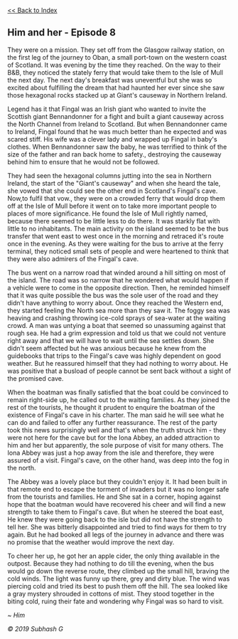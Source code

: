 [<<  Back to Index](index.md)


## Him and her - Episode 8


They were on a mission. They set off from the Glasgow railway station, on the first leg of the journey to Oban, a small port-town on the western coast of Scotland. It was evening by the time they reached. On the way to their B&B, they noticed the stately ferry that would take them to the Isle of Mull the next day. The next day's breakfast was uneventful but she was so excited about fulfilling the dream that had haunted her ever since she saw those hexagonal rocks stacked up at Giant's causeway in Northern Ireland. 

Legend has it that Fingal was an Irish giant who wanted to invite the Scottish giant Bennandonner for a fight and built a giant causeway across the North Channel from Ireland to Scotland. But when Bennandonner came to Ireland, Fingal found that he was much better than he expected and was scared stiff. His wife was a clever lady and wrapped up Fingal in baby's clothes. When Bennandonner saw the baby, he was terrified to think of the size of the father and ran back home to safety., destroying the causeway behind him to ensure that he would not be followed. 

They had seen the hexagonal columns jutting into the sea in Northern Ireland, the start of the "Giant's causeway" and when she heard the tale, she vowed that she could see the other end in Scotland's Fingal's cave. Now,to fulfil that vow., they were on a crowded ferry that would drop them off at the Isle of Mull before it went on to take more important people to places of more significance. He found the Isle of Mull rightly named, because there seemed to be little less to do there. It was starkly flat with little to no inhabitants. The main activity on the island seemed to be the bus transfer that went east to west once in the morning and retraced it's route once in the evening. As they were waiting for the bus to arrive at the ferry terminal, they noticed small sets of people and were heartened to think that they were also admirers of the Fingal's cave.

The bus went on a narrow road that winded around a hill sitting on most of the island. The road was so narrow that he wondered what would happen if a vehicle were to come in the opposite direction. Then, he reminded himself that it was quite possible the bus was the sole user of the road and they didn't have anything to worry about. Once they reached the Western end, they started feeling the North sea more than they saw it. The foggy sea was heaving and crashing throwing ice-cold sprays of sea-water at the waiting crowd. A man was untying a boat that seemed so unassuming against that rough sea. He had a grim expression and told us that we could not venture right away and that we will have to wait until the sea settles down. She didn't seem affected but he was anxious because he knew from the guidebooks that trips to the Fingal's cave was highly dependent on good weather. But he reassured himself that they had nothing to worry about. He was positive that a busload of people cannot be sent back without a sight of the promised cave.

When the boatman was finally satisfied that the boat could be convinced to remain right-side up, he called out to the waiting families. As they joined the rest of the tourists, he thought it prudent to enquire the boatman of the existence of Fingal's cave in his charter. The man said he will see what he can do and failed to offer any further reassurance. The rest of the party took this news surprisingly well and that's when the truth struck him - they were not here for the cave but for the Iona Abbey, an added attraction to him and her but apparently, the sole purpose of visit for many others.  The Iona Abbey was just a hop away from the isle and therefore, they were assured of a visit. Fingal's cave, on the other hand, was deep into the fog in the north.

The Abbey was a lovely place but they couldn't enjoy it. It had been built in that remote end to escape the torment of invaders but it was no longer safe from the tourists and families. He and She sat in a corner, hoping against hope that the boatman would have recovered his cheer and will find a new strength to take them to Fingal's cave. But when he steered the boat east, He knew they were going back to the isle but did not have the strength to tell her. She was bitterly disappointed and tried to find ways for them to try again. But he had booked all legs of the journey in advance and there was no promise that the weather would improve the next day.

To cheer her up, he got her an apple cider, the only thing available in the outpost. Because they had nothing to do till the evening, when the bus would go down the reverse route, they climbed up the small hill, braving the cold winds. The light was funny up there, grey and dirty blue. The wind was piercing cold and tried its best to push them off the hill. The sea looked like a gray mystery shrouded in cottons of mist. They stood together in the biting cold, ruing their fate and wondering why Fingal was so hard to visit. 

_~ Him_







_© 2019 Subhash G_
